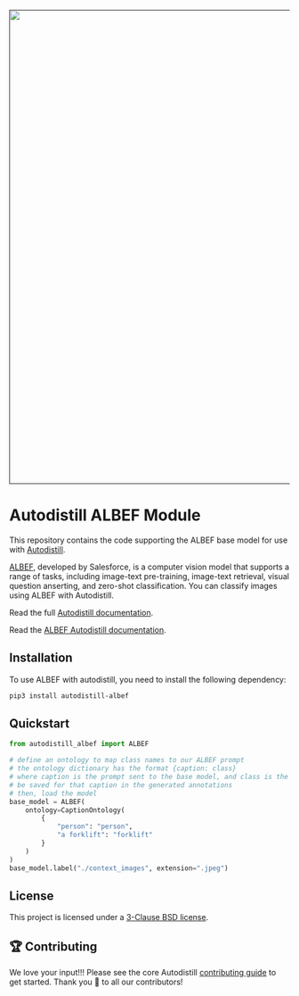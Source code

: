 <div align="center">
  <p>
    <a align="center" href="" target="_blank">
      <img
        width="850"
        src="https://media.roboflow.com/open-source/autodistill/autodistill-banner.png?4"
      >
    </a>
  </p>
</div>

# Autodistill ALBEF Module

This repository contains the code supporting the ALBEF base model for use with [Autodistill](https://github.com/autodistill/autodistill).

[ALBEF](https://github.com/salesforce/LAVIS), developed by Salesforce, is a computer vision model that supports a range of tasks, including image-text pre-training, image-text retrieval, visual question anserting, and zero-shot classification. You can classify images using ALBEF with Autodistill.

Read the full [Autodistill documentation](https://autodistill.github.io/autodistill/).

Read the [ALBEF Autodistill documentation](https://autodistill.github.io/autodistill/base_models/albef/).

## Installation

To use ALBEF with autodistill, you need to install the following dependency:


```bash
pip3 install autodistill-albef
```

## Quickstart

```python
from autodistill_albef import ALBEF

# define an ontology to map class names to our ALBEF prompt
# the ontology dictionary has the format {caption: class}
# where caption is the prompt sent to the base model, and class is the label that will
# be saved for that caption in the generated annotations
# then, load the model
base_model = ALBEF(
    ontology=CaptionOntology(
        {
            "person": "person",
            "a forklift": "forklift"
        }
    )
)
base_model.label("./context_images", extension=".jpeg")
```


## License

This project is licensed under a [3-Clause BSD license](LICENSE).

## 🏆 Contributing

We love your input!!! Please see the core Autodistill [contributing guide](https://github.com/autodistill/autodistill/blob/main/CONTRIBUTING.md) to get started. Thank you 🙏 to all our contributors!
